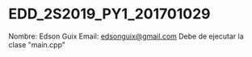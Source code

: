 # EDD_2S2019_PY1_201701029
Nombre: Edson Guix
Email: edsonguix@gmail.com
Debe de ejecutar la clase "main.cpp"